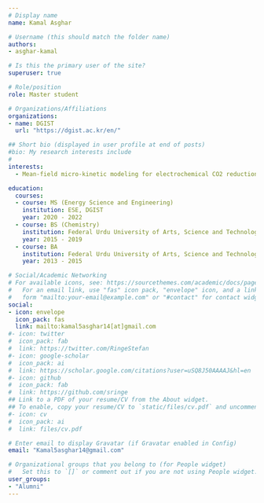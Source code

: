 ```yaml
---
# Display name
name: Kamal Asghar

# Username (this should match the folder name)
authors:
- asghar-kamal

# Is this the primary user of the site?
superuser: true

# Role/position
role: Master student

# Organizations/Affiliations
organizations:
- name: DGIST
  url: "https://dgist.ac.kr/en/"

## Short bio (displayed in user profile at end of posts)
#bio: My research interests include 
#
interests:
  - Mean-field micro-kinetic modeling for electrochemical CO2 reduction

education:
  courses:
  - course: MS (Energy Science and Engineering)
    institution: ESE, DGIST
    year: 2020 - 2022
  - course: BS (Chemistry)
    institution: Federal Urdu University of Arts, Science and Technology (FUUAST)
    year: 2015 - 2019
  - course: BA 
    institution: Federal Urdu University of Arts, Science and Technology (FUUAST)
    year: 2013 - 2015

# Social/Academic Networking
# For available icons, see: https://sourcethemes.com/academic/docs/page-builder/#icons
#   For an email link, use "fas" icon pack, "envelope" icon, and a link in the
#   form "mailto:your-email@example.com" or "#contact" for contact widget.
social:
- icon: envelope
  icon_pack: fas
  link: mailto:kamal5asghar14[at]gmail.com
#- icon: twitter
#  icon_pack: fab
#  link: https://twitter.com/RingeStefan
#- icon: google-scholar
#  icon_pack: ai
#  link: https://scholar.google.com/citations?user=uSQ8J50AAAAJ&hl=en
#- icon: github
#  icon_pack: fab
#  link: https://github.com/sringe
## Link to a PDF of your resume/CV from the About widget.
## To enable, copy your resume/CV to `static/files/cv.pdf` and uncomment the lines below.
#- icon: cv
#  icon_pack: ai
#  link: files/cv.pdf

# Enter email to display Gravatar (if Gravatar enabled in Config)
email: "Kamal5asghar14@gmail.com"

# Organizational groups that you belong to (for People widget)
#   Set this to `[]` or comment out if you are not using People widget.
user_groups:
- "Alumni"
---
```



